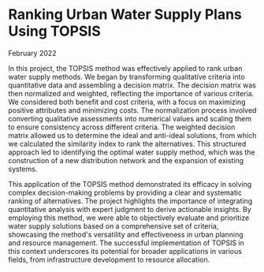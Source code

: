 # Ranking Urban Water Supply Plans Using TOPSIS
February 2022

In this project, the TOPSIS method was effectively applied to rank urban water supply methods. We began by transforming qualitative criteria into quantitative data and assembling a decision matrix. The decision matrix was then normalized and weighted, reflecting the importance of various criteria. We considered both benefit and cost criteria, with a focus on maximizing positive attributes and minimizing costs. The normalization process involved converting qualitative assessments into numerical values and scaling them to ensure consistency across different criteria. The weighted decision matrix allowed us to determine the ideal and anti-ideal solutions, from which we calculated the similarity index to rank the alternatives. This structured approach led to identifying the optimal water supply method, which was the construction of a new distribution network and the expansion of existing systems.

This application of the TOPSIS method demonstrated its efficacy in solving complex decision-making problems by providing a clear and systematic ranking of alternatives. The project highlights the importance of integrating quantitative analysis with expert judgment to derive actionable insights. By employing this method, we were able to objectively evaluate and prioritize water supply solutions based on a comprehensive set of criteria, showcasing the method's versatility and effectiveness in urban planning and resource management. The successful implementation of TOPSIS in this context underscores its potential for broader applications in various fields, from infrastructure development to resource allocation.
